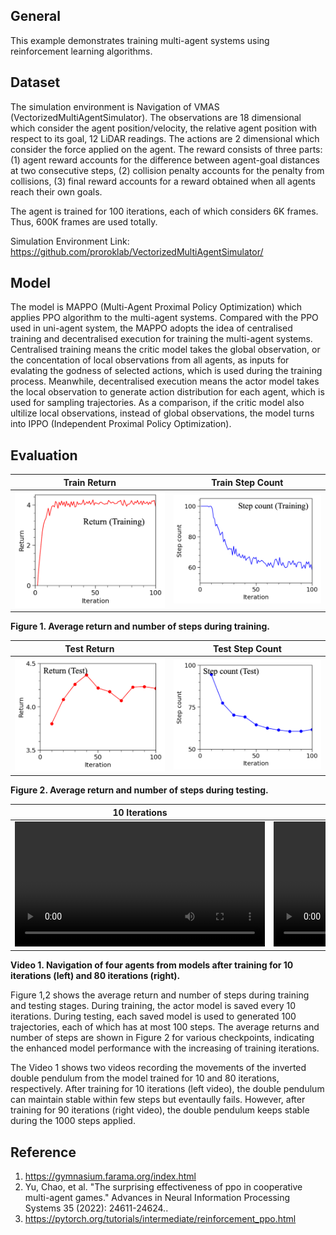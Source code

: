 ## General
This example demonstrates training multi-agent systems using reinforcement learning algorithms. 

## Dataset
The simulation environment is Navigation of VMAS (VectorizedMultiAgentSimulator). The observations are 18 dimensional which consider the agent position/velocity, the relative agent position with respect to its goal, 12 LiDAR readings. The actions are 2 dimensional which consider the force applied on the agent. The reward consists of three parts: (1) agent reward accounts for the difference between agent-goal distances at two consecutive steps, (2) collision penalty accounts for the penalty from collisions, (3) final reward accounts for a reward obtained when all agents reach their own goals. 

The agent is trained for 100 iterations, each of which considers 6K frames. Thus, 600K frames are used totally.

Simulation Environment Link: https://github.com/proroklab/VectorizedMultiAgentSimulator/

## Model
The model is MAPPO (Multi-Agent Proximal Policy Optimization) which applies PPO algorithm to the multi-agent systems. Compared with the PPO used in uni-agent system, the MAPPO adopts the idea of centralised training and decentralised execution for training the multi-agent systems. Centralised training means the critic model takes the global observation, or the concentation of local observations from all agents, as inputs for evalating the godness of selected actions, which is used during the training process. Meanwhile, decentralised execution means the actor model takes the local observation to generate action distribution for each agent, which is used for sampling trajectories. As a comparison, if the critic model also ultilize local observations, instead of global observations, the model turns into IPPO (Independent Proximal Policy Optimization). 

## Evaluation
| Train Return | Train Step Count |
|---|---|
| <img src="figures/train_return.png" /> | <img src="figures/train_step_count.png" /> |

**Figure 1. Average return and number of steps during training.**

| Test Return | Test Step Count |
|---|---|
| <img src="figures/test_return.png" /> | <img src="figures/test_step_count.png" /> |

**Figure 2. Average return and number of steps during testing.**

| 10 Iterations | 80 Iterations |
|---|---|
|<video src="https://github.com/user-attachments/assets/53156727-d4d4-477c-99cd-f6be7400372e" height="200"></video> | <video src="https://github.com/user-attachments/assets/7f70c71f-e12a-43f2-b536-6cd3ab96dbc2" height="200"></video> |

**Video 1. Navigation of four agents from models after training for 10 iterations (left) and 80 iterations (right).**

Figure 1,2 shows the average return and number of steps during training and testing stages. During training, the actor model is saved every 10 iterations. During testing, each saved model is used to generated 100 trajectories, each of which has at most 100 steps. The average returns and number of steps are shown in Figure 2 for various checkpoints, indicating the enhanced model performance with the increasing of training iterations. 

The Video 1 shows two videos recording the movements of the inverted double pendulum from the model trained for 10 and 80 iterations, respectively. After training for 10 iterations (left video), the double pendulum can maintain stable within few steps but eventaully fails. However, after training for 90 iterations (right video), the double pendulum keeps stable during the 1000 steps applied.

## Reference
1. https://gymnasium.farama.org/index.html
2. Yu, Chao, et al. "The surprising effectiveness of ppo in cooperative multi-agent games." Advances in Neural Information Processing Systems 35 (2022): 24611-24624..
3. https://pytorch.org/tutorials/intermediate/reinforcement_ppo.html
